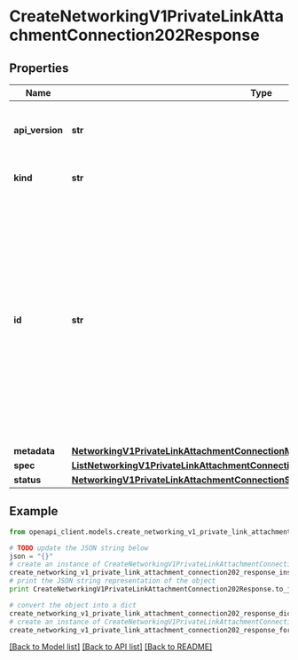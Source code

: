 # CreateNetworkingV1PrivateLinkAttachmentConnection202Response


## Properties
Name | Type | Description | Notes
------------ | ------------- | ------------- | -------------
**api_version** | **str** | APIVersion defines the schema version of this representation of a resource. | [optional] [readonly] 
**kind** | **str** | Kind defines the object this REST resource represents. | [optional] [readonly] 
**id** | **str** | ID is the \&quot;natural identifier\&quot; for an object within its scope/namespace; it is normally unique across time but not space. That is, you can assume that the ID will not be reclaimed and reused after an object is deleted (\&quot;time\&quot;); however, it may collide with IDs for other object &#x60;kinds&#x60; or objects of the same &#x60;kind&#x60; within a different scope/namespace (\&quot;space\&quot;). | [optional] [readonly] 
**metadata** | [**NetworkingV1PrivateLinkAttachmentConnectionMetadata**](NetworkingV1PrivateLinkAttachmentConnectionMetadata.md) |  | [optional] 
**spec** | [**ListNetworkingV1PrivateLinkAttachmentConnections200ResponseAllOfDataInnerSpec**](ListNetworkingV1PrivateLinkAttachmentConnections200ResponseAllOfDataInnerSpec.md) |  | 
**status** | [**NetworkingV1PrivateLinkAttachmentConnectionStatus**](NetworkingV1PrivateLinkAttachmentConnectionStatus.md) |  | 

## Example

```python
from openapi_client.models.create_networking_v1_private_link_attachment_connection202_response import CreateNetworkingV1PrivateLinkAttachmentConnection202Response

# TODO update the JSON string below
json = "{}"
# create an instance of CreateNetworkingV1PrivateLinkAttachmentConnection202Response from a JSON string
create_networking_v1_private_link_attachment_connection202_response_instance = CreateNetworkingV1PrivateLinkAttachmentConnection202Response.from_json(json)
# print the JSON string representation of the object
print CreateNetworkingV1PrivateLinkAttachmentConnection202Response.to_json()

# convert the object into a dict
create_networking_v1_private_link_attachment_connection202_response_dict = create_networking_v1_private_link_attachment_connection202_response_instance.to_dict()
# create an instance of CreateNetworkingV1PrivateLinkAttachmentConnection202Response from a dict
create_networking_v1_private_link_attachment_connection202_response_form_dict = create_networking_v1_private_link_attachment_connection202_response.from_dict(create_networking_v1_private_link_attachment_connection202_response_dict)
```
[[Back to Model list]](../ccloud/README.md#documentation-for-models) [[Back to API list]](../ccloud/README.md#documentation-for-api-endpoints) [[Back to README]](../ccloud/README.md)


